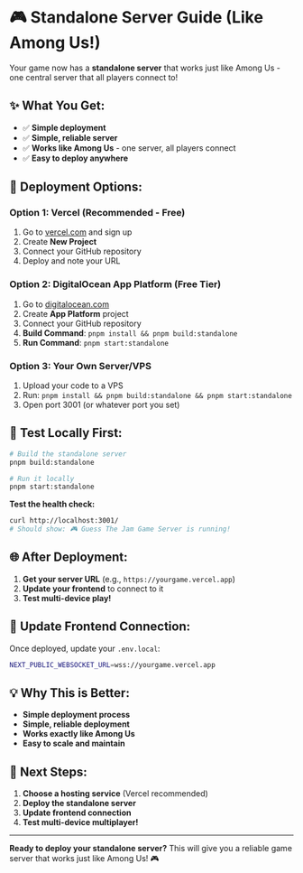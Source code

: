 # 🎮 Standalone Server Guide (Like Among Us!)

Your game now has a **standalone server** that works just like Among Us - one central server that all players connect to!

## ✨ **What You Get:**

- ✅ **Simple deployment**
- ✅ **Simple, reliable server**
- ✅ **Works like Among Us** - one server, all players connect
- ✅ **Easy to deploy anywhere**

## 🚀 **Deployment Options:**

### **Option 1: Vercel (Recommended - Free)**

1. Go to [vercel.com](https://vercel.com) and sign up
2. Create **New Project**
3. Connect your GitHub repository
4. Deploy and note your URL

### **Option 2: DigitalOcean App Platform (Free Tier)**

1. Go to [digitalocean.com](https://digitalocean.com)
2. Create **App Platform** project
3. Connect your GitHub repository
4. **Build Command**: `pnpm install && pnpm build:standalone`
5. **Run Command**: `pnpm start:standalone`

### **Option 3: Your Own Server/VPS**

1. Upload your code to a VPS
2. Run: `pnpm install && pnpm build:standalone && pnpm start:standalone`
3. Open port 3001 (or whatever port you set)

## 🧪 **Test Locally First:**

```bash
# Build the standalone server
pnpm build:standalone

# Run it locally
pnpm start:standalone
```

**Test the health check:**

```bash
curl http://localhost:3001/
# Should show: 🎮 Guess The Jam Game Server is running!
```

## 🌐 **After Deployment:**

1. **Get your server URL** (e.g., `https://yourgame.vercel.app`)
2. **Update your frontend** to connect to it
3. **Test multi-device play!**

## 🔧 **Update Frontend Connection:**

Once deployed, update your `.env.local`:

```bash
NEXT_PUBLIC_WEBSOCKET_URL=wss://yourgame.vercel.app
```

## 💡 **Why This is Better:**

- **Simple deployment process**
- **Simple, reliable deployment**
- **Works exactly like Among Us**
- **Easy to scale and maintain**

## 🎯 **Next Steps:**

1. **Choose a hosting service** (Vercel recommended)
2. **Deploy the standalone server**
3. **Update frontend connection**
4. **Test multi-device multiplayer!**

---

**Ready to deploy your standalone server?** This will give you a reliable game server that works just like Among Us! 🎮
